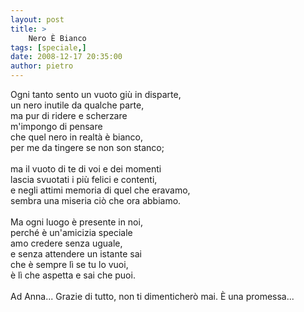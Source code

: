 ```yaml
---
layout: post
title: >
    Nero È Bianco
tags: [speciale,]
date: 2008-12-17 20:35:00
author: pietro
---
```

Ogni tanto sento un vuoto giù in disparte,<br/>un nero inutile da qualche parte,<br/>ma pur di ridere e scherzare<br/>m'impongo di pensare<br/>che quel nero in realtà è bianco,<br/>per me da tingere se non son stanco;<br/><br/>ma il vuoto di te di voi e dei momenti<br/>lascia svuotati i più felici e contenti,<br/>e negli attimi memoria di quel che eravamo,<br/>sembra una miseria ciò che ora abbiamo.<br/><br/>Ma ogni luogo è presente in noi,<br/>perché è un'amicizia speciale<br/>amo credere senza uguale,<br/>e senza attendere un istante sai<br/>che è sempre lì se tu lo vuoi,<br/>è lì che aspetta e sai che puoi.<br/><br/>Ad Anna... Grazie di tutto, non ti dimenticherò mai. È una promessa...
